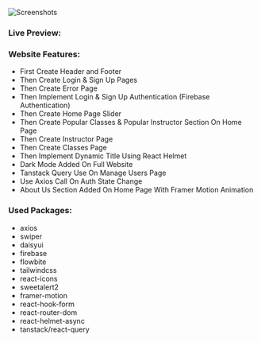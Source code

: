 ![Screenshots](https://i.ibb.co/BKfVTmQ/sportsgear.png)

### Live Preview:
### Website Features:
* First Create Header and Footer
* Then Create Login & Sign Up Pages
* Then Create Error Page
* Then Implement Login & Sign Up Authentication (Firebase Authentication)
* Then Create Home Page Slider
* Then Create Popular Classes & Popular Instructor Section On Home Page
* Then Create Instructor Page
* Then Create Classes Page
* Then Implement Dynamic Title Using React Helmet
* Dark Mode Added On Full Website
* Tanstack Query Use On Manage Users Page
* Use Axios Call On Auth State Change
* About Us Section Added On Home Page With Framer Motion Animation

### Used Packages:
* axios
* swiper
* daisyui
* firebase
* flowbite
* tailwindcss
* react-icons
* sweetalert2
* framer-motion
* react-hook-form
* react-router-dom
* react-helmet-async
* tanstack/react-query
